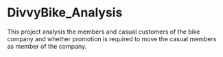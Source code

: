 # DivvyBike_Analysis
This project analysis the members and casual customers of the bike company and whether promotion is required to move the casual members as member of the company.
